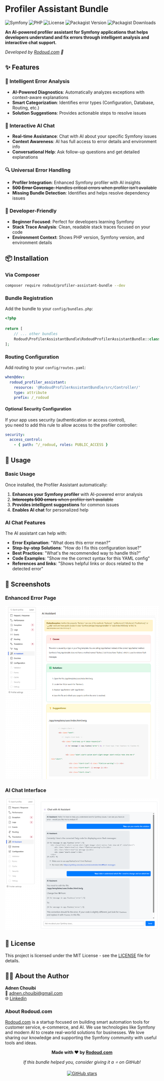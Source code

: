 # Profiler Assistant Bundle


![Symfony](https://img.shields.io/badge/Symfony-7.0+-green.svg)
![PHP](https://img.shields.io/badge/PHP-8.1+-blue.svg)
![License](https://img.shields.io/badge/license-MIT-brightgreen.svg)
![Packagist Version](https://img.shields.io/packagist/v/rodoud/profiler-assistant-bundle)
![Packagist Downloads](https://img.shields.io/packagist/dt/rodoud/profiler-assistant-bundle)

**An AI-powered profiler assistant for Symfony applications that helps developers understand and fix errors through intelligent analysis and interactive chat support.**

*Developed by [Rodoud.com](https://rodoud.com) 🚀*


## ✨ Features

### 🤖 **Intelligent Error Analysis**
- **AI-Powered Diagnostics**: Automatically analyzes exceptions with context-aware explanations
- **Smart Categorization**: Identifies error types (Configuration, Database, Routing, etc.)
- **Solution Suggestions**: Provides actionable steps to resolve issues

### 💬 **Interactive AI Chat**
- **Real-time Assistance**: Chat with AI about your specific Symfony issues
- **Context Awareness**: AI has full access to error details and environment info
- **Conversational Help**: Ask follow-up questions and get detailed explanations

### 🔍 **Universal Error Handling**
- **Profiler Integration**: Enhanced Symfony profiler with AI insights
- ~~**500 Error Coverage**: Handles critical errors when profiler isn't available~~
- **Missing Bundle Detection**: Identifies and helps resolve dependency issues

### 🎯 **Developer-Friendly**
- **Beginner Focused**: Perfect for developers learning Symfony
- **Stack Trace Analysis**: Clean, readable stack traces focused on your code
- **Environment Context**: Shows PHP version, Symfony version, and environment details

## 📦 Installation

### Via Composer

```bash
composer require rodoud/profiler-assistant-bundle --dev
```

### Bundle Registration

Add the bundle to your `config/bundles.php`:

```php
<?php

return [
    // ... other bundles
    Rodoud\ProfilerAssistantBundle\RodoudProfilerAssistantBundle::class => ['dev' => true, 'test' => true],
];
```

### Routing Configuration

Add routing to your `config/routes.yaml`:

```yaml
when@dev:
  rodoud_profiler_assistant:
    resource: '@RodoudProfilerAssistantBundle/src/Controller/'
    type: attribute
    prefix: /_rodoud
```

#### Optional Security Configuration

If your app uses security (authentication or access control),  
you need to add this rule to allow access to the profiler controller:

```yaml
security:
  access_control:
    - { path: ^/_rodoud, roles: PUBLIC_ACCESS }
```

## 🚀 Usage

### Basic Usage

Once installed, the Profiler Assistant automatically:

1. **Enhances your Symfony profiler** with AI-powered error analysis
2. ~~**Intercepts 500 errors** when profiler isn't available~~
3. **Provides intelligent suggestions** for common issues
4. **Enables AI chat** for personalized help


### AI Chat Features

The AI assistant can help with:

- **Error Explanation**: "What does this error mean?"
- **Step-by-step Solutions**: "How do I fix this configuration issue?"
- **Best Practices**: "What's the recommended way to handle this?"
- **Code Examples**: "Show me the correct syntax for this YAML config"
- **References and links**: "Shows helpful links or docs related to the detected error"

## 🎨 Screenshots

### Enhanced Error Page
![Error Page](https://raw.githubusercontent.com/rodoudcom/profiler-assistant-bundle/refs/heads/main/docs/rodoud-ai-assistant-1.png)

### AI Chat Interface
![Chat Interface](https://raw.githubusercontent.com/rodoudcom/profiler-assistant-bundle/refs/heads/main/docs/rodoud-ai-assistant-2.png)


## 📄 License

This project is licensed under the MIT License - see the [LICENSE](LICENSE) file for details.

## 👨‍💻 About the Author

**Adnen Chouibi**  
📧 [adnen.chouibi@gmail.com](mailto:adnen.chouibi@gmail.com)  
🌐 [Linkedin](https://www.linkedin.com/in/adnen-chouibi-b933a84a/)  


### About Rodoud.com

[Rodoud.com](https://rodoud.com) is a startup focused on building smart automation tools for customer service, e-commerce, and AI.
We use technologies like Symfony and modern AI to create real-world solutions for businesses.
We love sharing our knowledge and supporting the Symfony community with useful tools and ideas.


<div align="center">

**Made with ❤️ by [Rodoud.com](https://rodoud.com)**

*If this bundle helped you, consider giving it a ⭐ on GitHub!*

[![GitHub stars](https://img.shields.io/github/stars/rodoudcom/profiler-assistant-bundle?style=social)](https://github.com/rodoudcom/profiler-assistant-bundle)

</div>